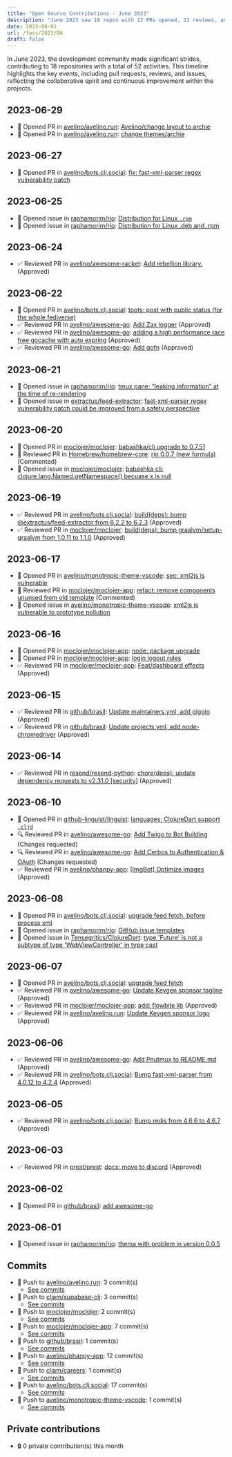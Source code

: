 ```yaml
---
title: "Open Source Contributions - June 2023"
description: "June 2023 saw 18 repos with 12 PRs opened, 22 reviews, and 9 issues, showcasing strong community engagement and impactful contributions."
date: 2023-06-01
url: /foss/2023/06
draft: false
---
```


In June 2023, the development community made significant strides, contributing to 18 repositories with a total of 52 activities. This timeline highlights the key events, including pull requests, reviews, and issues, reflecting the collaborative spirit and continuous improvement within the projects.

## 2023-06-29

- 🔀 Opened PR in [avelino/avelino.run](https://github.com/avelino/avelino.run): [Avelino/change layout to archie](https://github.com/avelino/avelino.run/pull/43)
- 🔀 Opened PR in [avelino/avelino.run](https://github.com/avelino/avelino.run): [change themes/archie](https://github.com/avelino/avelino.run/pull/42)

## 2023-06-27

- 🔀 Opened PR in [avelino/bots.clj.social](https://github.com/avelino/bots.clj.social): [fix: fast-xml-parser regex vulnerability patch](https://github.com/avelino/bots.clj.social/pull/54)

## 2023-06-25

- 🐛 Opened issue in [raphamorim/rio](https://github.com/raphamorim/rio): [Distribution for Linux `.rpm`](https://github.com/raphamorim/rio/issues/106)
- 🐛 Opened issue in [raphamorim/rio](https://github.com/raphamorim/rio): [Distribution for Linux .deb and .rpm](https://github.com/raphamorim/rio/issues/105)

## 2023-06-24

- ✅ Reviewed PR in [avelino/awesome-racket](https://github.com/avelino/awesome-racket): [Add rebellion library.](https://github.com/avelino/awesome-racket/pull/18#pullrequestreview-1496393839) (Approved)

## 2023-06-22

- 🔀 Opened PR in [avelino/bots.clj.social](https://github.com/avelino/bots.clj.social): [toots: post with public status (for the whole fediverse)](https://github.com/avelino/bots.clj.social/pull/53)
- ✅ Reviewed PR in [avelino/awesome-go](https://github.com/avelino/awesome-go): [Add Zax logger](https://github.com/avelino/awesome-go/pull/4907#pullrequestreview-1493077506) (Approved)
- ✅ Reviewed PR in [avelino/awesome-go](https://github.com/avelino/awesome-go): [adding a high performance race free gocache with auto expring](https://github.com/avelino/awesome-go/pull/4908#pullrequestreview-1493074040) (Approved)
- ✅ Reviewed PR in [avelino/awesome-go](https://github.com/avelino/awesome-go): [Add gofn](https://github.com/avelino/awesome-go/pull/4678#pullrequestreview-1493050624) (Approved)

## 2023-06-21

- 🐛 Opened issue in [raphamorim/rio](https://github.com/raphamorim/rio): [tmux pane: “leaking information” at the time of re-rendering](https://github.com/raphamorim/rio/issues/103)
- 🐛 Opened issue in [extractus/feed-extractor](https://github.com/extractus/feed-extractor): [fast-xml-parser regex vulnerability patch could be improved from a safety perspective](https://github.com/extractus/feed-extractor/issues/92)

## 2023-06-20

- 🔀 Opened PR in [moclojer/moclojer](https://github.com/moclojer/moclojer): [babashka/cli upgrade to 0.7.51](https://github.com/moclojer/moclojer/pull/118)
- 💬 Reviewed PR in [Homebrew/homebrew-core](https://github.com/Homebrew/homebrew-core): [rio 0.0.7 (new formula)](https://github.com/Homebrew/homebrew-core/pull/134295#pullrequestreview-1488998747) (Commented)
- 🐛 Opened issue in [moclojer/moclojer](https://github.com/moclojer/moclojer): [babashka cli: clojure.lang.Named.getNamespace() becuase x is null](https://github.com/moclojer/moclojer/issues/119)

## 2023-06-19

- ✅ Reviewed PR in [avelino/bots.clj.social](https://github.com/avelino/bots.clj.social): [build(deps): bump @extractus/feed-extractor from 6.2.2 to 6.2.3](https://github.com/avelino/bots.clj.social/pull/52#pullrequestreview-1485876094) (Approved)
- ✅ Reviewed PR in [moclojer/moclojer](https://github.com/moclojer/moclojer): [build(deps): bump graalvm/setup-graalvm from 1.0.11 to 1.1.0](https://github.com/moclojer/moclojer/pull/117#pullrequestreview-1486522540) (Approved)

## 2023-06-17

- 🔀 Opened PR in [avelino/monotropic-theme-vscode](https://github.com/avelino/monotropic-theme-vscode): [sec: xml2js is vulnerable](https://github.com/avelino/monotropic-theme-vscode/pull/22)
- 💬 Reviewed PR in [moclojer/moclojer-app](https://github.com/moclojer/moclojer-app): [refact: remove components ununsed from old template](https://github.com/moclojer/moclojer-app/pull/38#pullrequestreview-1484908861) (Commented)
- 🐛 Opened issue in [avelino/monotropic-theme-vscode](https://github.com/avelino/monotropic-theme-vscode): [xml2js is vulnerable to prototype pollution](https://github.com/avelino/monotropic-theme-vscode/issues/21)

## 2023-06-16

- 🔀 Opened PR in [moclojer/moclojer-app](https://github.com/moclojer/moclojer-app): [node: package upgrade](https://github.com/moclojer/moclojer-app/pull/36)
- 🔀 Opened PR in [moclojer/moclojer-app](https://github.com/moclojer/moclojer-app): [login logout rules](https://github.com/moclojer/moclojer-app/pull/34)
- ✅ Reviewed PR in [moclojer/moclojer-app](https://github.com/moclojer/moclojer-app): [Feat/dashboard effects](https://github.com/moclojer/moclojer-app/pull/35#pullrequestreview-1483456128) (Approved)

## 2023-06-15

- ✅ Reviewed PR in [github/brasil](https://github.com/github/brasil): [Update maintainers.yml, add giggio](https://github.com/github/brasil/pull/38#pullrequestreview-1482516303) (Approved)
- ✅ Reviewed PR in [github/brasil](https://github.com/github/brasil): [Update projects.yml, add node-chromedriver](https://github.com/github/brasil/pull/37#pullrequestreview-1482516053) (Approved)

## 2023-06-14

- ✅ Reviewed PR in [resend/resend-python](https://github.com/resend/resend-python): [chore(deps): update dependency requests to v2.31.0 [security]](https://github.com/resend/resend-python/pull/37#pullrequestreview-1478828425) (Approved)

## 2023-06-10

- 🔀 Opened PR in [github-linguist/linguist](https://github.com/github-linguist/linguist): [languages: ClojureDart support `.cljd`](https://github.com/github-linguist/linguist/pull/6445)
- 🔍 Reviewed PR in [avelino/awesome-go](https://github.com/avelino/awesome-go): [Add Twigo to Bot Building](https://github.com/avelino/awesome-go/pull/4904#pullrequestreview-1473368732) (Changes requested)
- 🔍 Reviewed PR in [avelino/awesome-go](https://github.com/avelino/awesome-go): [Add Cerbos to Authentication & OAuth](https://github.com/avelino/awesome-go/pull/4880#pullrequestreview-1473368545) (Changes requested)
- ✅ Reviewed PR in [avelino/phanpy-app](https://github.com/avelino/phanpy-app): [[ImgBot] Optimize images](https://github.com/avelino/phanpy-app/pull/1#pullrequestreview-1473364431) (Approved)

## 2023-06-08

- 🔀 Opened PR in [avelino/bots.clj.social](https://github.com/avelino/bots.clj.social): [upgrade feed fetch, before process xml](https://github.com/avelino/bots.clj.social/pull/51)
- 🐛 Opened issue in [raphamorim/rio](https://github.com/raphamorim/rio): [GitHub issue templates](https://github.com/raphamorim/rio/issues/90)
- 🐛 Opened issue in [Tensegritics/ClojureDart](https://github.com/Tensegritics/ClojureDart): [type 'Future<void>' is not a subtype of type 'WebViewController' in type cast](https://github.com/Tensegritics/ClojureDart/issues/237)

## 2023-06-07

- 🔀 Opened PR in [avelino/bots.clj.social](https://github.com/avelino/bots.clj.social): [upgrade feed fetch](https://github.com/avelino/bots.clj.social/pull/50)
- ✅ Reviewed PR in [avelino/awesome-go](https://github.com/avelino/awesome-go): [Update Keygen sponsor tagline](https://github.com/avelino/awesome-go/pull/4906#pullrequestreview-1468242434) (Approved)
- ✅ Reviewed PR in [moclojer/moclojer-app](https://github.com/moclojer/moclojer-app): [add: flowbite lib](https://github.com/moclojer/moclojer-app/pull/30#pullrequestreview-1467376823) (Approved)
- ✅ Reviewed PR in [avelino/avelino.run](https://github.com/avelino/avelino.run): [Update Keygen sponsor logo](https://github.com/avelino/avelino.run/pull/41#pullrequestreview-1468241745) (Approved)

## 2023-06-06

- ✅ Reviewed PR in [avelino/awesome-go](https://github.com/avelino/awesome-go): [Add Pnutmux to README.md](https://github.com/avelino/awesome-go/pull/4902#pullrequestreview-1464968444) (Approved)
- ✅ Reviewed PR in [avelino/bots.clj.social](https://github.com/avelino/bots.clj.social): [Bump fast-xml-parser from 4.0.12 to 4.2.4](https://github.com/avelino/bots.clj.social/pull/49#pullrequestreview-1466263843) (Approved)

## 2023-06-05

- ✅ Reviewed PR in [avelino/bots.clj.social](https://github.com/avelino/bots.clj.social): [Bump redis from 4.6.6 to 4.6.7](https://github.com/avelino/bots.clj.social/pull/48#pullrequestreview-1462015835) (Approved)

## 2023-06-03

- ✅ Reviewed PR in [prest/prest](https://github.com/prest/prest): [docs: move to discord](https://github.com/prest/prest/pull/825#pullrequestreview-1460105198) (Approved)

## 2023-06-02

- 🔀 Opened PR in [github/brasil](https://github.com/github/brasil): [add awesome-go](https://github.com/github/brasil/pull/20)

## 2023-06-01

- 🐛 Opened issue in [raphamorim/rio](https://github.com/raphamorim/rio): [thema with problem in version 0.0.5](https://github.com/raphamorim/rio/issues/75)

## Commits

- 🔨 Push to [avelino/avelino.run](https://github.com/avelino/avelino.run): 3 commit(s)
  - [See commits](https://github.com/avelino/avelino.run/commits?author=avelino&since=2023-06-01T00:00:00Z&until=2023-06-30T23:59:59Z)
- 🔨 Push to [cljam/supabase-clj](https://github.com/cljam/supabase-clj): 3 commit(s)
  - [See commits](https://github.com/cljam/supabase-clj/commits?author=avelino&since=2023-06-01T00:00:00Z&until=2023-06-30T23:59:59Z)
- 🔨 Push to [moclojer/moclojer](https://github.com/moclojer/moclojer): 2 commit(s)
  - [See commits](https://github.com/moclojer/moclojer/commits?author=avelino&since=2023-06-01T00:00:00Z&until=2023-06-30T23:59:59Z)
- 🔨 Push to [moclojer/moclojer-app](https://github.com/moclojer/moclojer-app): 7 commit(s)
  - [See commits](https://github.com/moclojer/moclojer-app/commits?author=avelino&since=2023-06-01T00:00:00Z&until=2023-06-30T23:59:59Z)
- 🔨 Push to [github/brasil](https://github.com/github/brasil): 1 commit(s)
  - [See commits](https://github.com/github/brasil/commits?author=avelino&since=2023-06-01T00:00:00Z&until=2023-06-30T23:59:59Z)
- 🔨 Push to [avelino/phanpy-app](https://github.com/avelino/phanpy-app): 12 commit(s)
  - [See commits](https://github.com/avelino/phanpy-app/commits?author=avelino&since=2023-06-01T00:00:00Z&until=2023-06-30T23:59:59Z)
- 🔨 Push to [cljam/careers](https://github.com/cljam/careers): 1 commit(s)
  - [See commits](https://github.com/cljam/careers/commits?author=avelino&since=2023-06-01T00:00:00Z&until=2023-06-30T23:59:59Z)
- 🔨 Push to [avelino/bots.clj.social](https://github.com/avelino/bots.clj.social): 17 commit(s)
  - [See commits](https://github.com/avelino/bots.clj.social/commits?author=avelino&since=2023-06-01T00:00:00Z&until=2023-06-30T23:59:59Z)
- 🔨 Push to [avelino/monotropic-theme-vscode](https://github.com/avelino/monotropic-theme-vscode): 1 commit(s)
  - [See commits](https://github.com/avelino/monotropic-theme-vscode/commits?author=avelino&since=2023-06-01T00:00:00Z&until=2023-06-30T23:59:59Z)

## Private contributions

- 🔒 0 private contribution(s) this month

